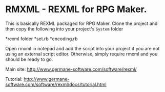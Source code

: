 RMXML - REXML for RPG Maker.
=====
This is basically REXML packaged for RPG Maker.
Clone the project and then copy the following into your project's `System` folder

*rexml folder
*set.rb
*encoding.rb

Open rmxml in notepad and add the script into your project if you
are not using an external script editor. Otherwise, simply require
rmxml and you should be ready to go.

Main site:
http://www.germane-software.com/software/rexml/

Tutorial:
http://www.germane-software.com/software/rexml/docs/tutorial.html